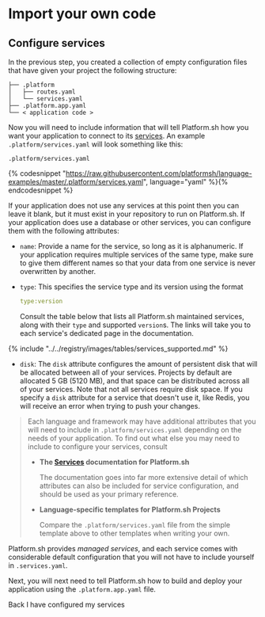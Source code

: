 # Import your own code

## Configure services

In the previous step, you created a collection of empty configuration files that have given your project the following structure:

```.
├── .platform
│   ├── routes.yaml
│   └── services.yaml
├── .platform.app.yaml
└── < application code >
```

Now you will need to include information that will tell Platform.sh how you want your application to connect to its [services](/configuration/services.md). An example `.platform/services.yaml` will look something like this:

`.platform/services.yaml`

{% codesnippet "https://raw.githubusercontent.com/platformsh/language-examples/master/.platform/services.yaml", language="yaml" %}{% endcodesnippet %}

If your application does not use any services at this point then you can leave it blank, but it must exist in your repository to run on Platform.sh. If your application does use a database or other services, you can configure them with the following attributes:

* `name`: Provide a name for the service, so long as it is alphanumeric. If your application requires multiple services of the same type, make sure to give them different names so that your data from one service is never overwritten by another.

* `type`: This specifies the service type and its version using the format

  ```yaml
  type:version
  ```

  Consult the table below that lists all Platform.sh maintained services, along with their `type` and supported `version`s. The links will take you to each service's dedicated page in the documentation.

{% include "../../registry/images/tables/services_supported.md" %}

* `disk`: The `disk` attribute configures the amount of persistent disk that will be allocated between all of your services. Projects by default are allocated 5 GB (5120 MB), and that space can be distributed across all of your services. Note that not all services require disk space. If you specify a `disk` attribute for a service that doesn't use it, like Redis, you will receive an error when trying to push your changes.

> Each language and framework may have additional attributes that you will need to include in `.platform/services.yaml` depending on the needs of your application. To find out what else you may need to include to configure your services, consult
>
> * **The [Services](/configuration/services.md) documentation for Platform.sh**
>
>    The documentation goes into far more extensive detail of which attributes can also be included for service configuration, and should be used as your primary reference.  
>
> * **Language-specific templates for Platform.sh Projects**
>
>    Compare the `.platform/services.yaml` file from the simple template above to other templates when writing your own.


Platform.sh provides _managed services_, and each service comes with considerable default configuration that you will not have to include yourself in `.services.yaml`.

Next, you will next need to tell Platform.sh how to build and deploy your application using the `.platform.app.yaml` file.

<div class="buttons">
  <a class="button-link prev" onclick="gitbook.navigation.goPrev()">Back</a>
  <a class="button-link next" onclick="gitbook.navigation.goNext()">I have configured my services</a>
</div>

